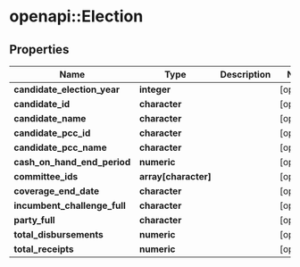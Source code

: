 # openapi::Election


## Properties
Name | Type | Description | Notes
------------ | ------------- | ------------- | -------------
**candidate_election_year** | **integer** |  | [optional] 
**candidate_id** | **character** |  | [optional] 
**candidate_name** | **character** |  | [optional] 
**candidate_pcc_id** | **character** |  | [optional] 
**candidate_pcc_name** | **character** |  | [optional] 
**cash_on_hand_end_period** | **numeric** |  | [optional] 
**committee_ids** | **array[character]** |  | [optional] 
**coverage_end_date** | **character** |  | [optional] 
**incumbent_challenge_full** | **character** |  | [optional] 
**party_full** | **character** |  | [optional] 
**total_disbursements** | **numeric** |  | [optional] 
**total_receipts** | **numeric** |  | [optional] 


